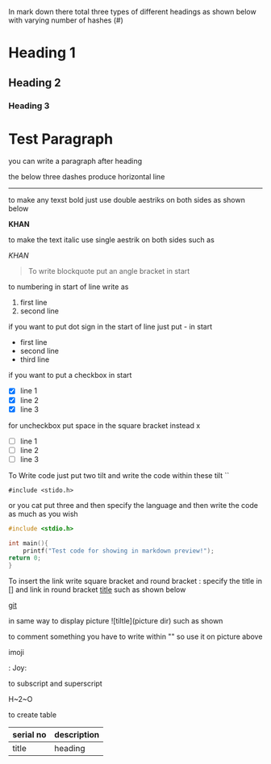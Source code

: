 In mark down there total three types of different headings as shown below with varying number of hashes (#)
# Heading 1
## Heading 2
### Heading 3


# Test Paragraph
you can write a paragraph after heading 

the below three dashes produce horizontal line


---

to make any texst bold just use double aestriks on both sides as shown below

**KHAN**

to make the text italic use single aestrik on both sides such as

*KHAN*

>To write blockquote put an angle bracket in start

to numbering in start of line write as 

1. first line 
2. second line

if you want to put dot sign in the start of line just put - in start

- first line 
- second line
- third line

if you want to put a checkbox in start 

- [x] line 1
- [x] line 2
- [x] line 3

for uncheckbox put space in the square bracket instead x

- [ ] line 1
- [ ] line 2
- [ ] line 3

To Write code just put two tilt and write the code within these tilt ``

`#include <stido.h>`

or you cat put three and then specify the language and then  write the code as much as you wish

```c
#include <stdio.h>

int main(){
	printf("Test code for showing in markdown preview!");
return 0;
}

```

To insert the link write square bracket and round bracket : specify the title in [] and link in round bracket
[title](link) such as shown below

[git](https://github.com/malkootkhan/MyImportantNotes/blob/master/markDownGuide.md)


in same way to display picture 
![tiltle](picture dir) such as shown

<!-- ![vi/vim cheatsheet](./Cheatsheet_Vim_with_'programming_Dvorak'_layout.png) -->


to comment something you have to write within "<!-- write comment here -->" so use it on picture above


imoji

: Joy:

to subscript and superscript

H~2~O

to create table

|serial no|description|
|--|--|
|title|heading|


